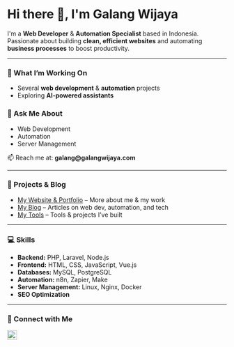 <h1>Hi there 👋, I'm Galang Wijaya</h1>

<p>
  I'm a <strong>Web Developer</strong> & <strong>Automation Specialist</strong> based in Indonesia.<br>
  Passionate about building <strong>clean, efficient websites</strong> and automating <strong>business processes</strong> to boost productivity.
</p>

<hr>

<h3>🔭 What I’m Working On</h3>
<ul>
  <li>Several <strong>web development</strong> & <strong>automation</strong> projects</li>
  <li>Exploring <strong>AI-powered assistants</strong></li>
</ul>

<h3>💬 Ask Me About</h3>
<ul>
  <li>Web Development</li>
  <li> Automation</li>
  <li>Server Management</li>
</ul>
<p>📫 Reach me at: <strong>galang@galangwijaya.com</strong></p>

<hr>
<h3>🚀 Projects & Blog</h3>
<ul>
  <li><a href="https://galangwijaya.com">My Website & Portfolio</a> – More about me & my work</li>
  <li><a href="https://galangwijaya.com/blog/">My Blog</a> – Articles on web dev, automation, and tech</li>
  <li><a href="https://galangwijaya.com/tools">My Tools</a> – Tools & projects I’ve built</li>
</ul>

<hr>

<h3>💻 Skills</h3>
<ul>
  <li><strong>Backend:</strong> PHP, Laravel, Node.js</li>
  <li><strong>Frontend:</strong> HTML, CSS, JavaScript, Vue.js</li>
  <li><strong>Databases:</strong> MySQL, PostgreSQL</li>
  <li><strong>Automation:</strong> n8n, Zapier, Make</li>
  <li><strong>Server Management:</strong> Linux, Nginx, Docker</li>
  <li><strong>SEO Optimization</strong></li>
</ul>

<hr>


<h3>🤝 Connect with Me</h3>
<p>
  <a href="https://linkedin.com/in/galang-wijaya"><img alt="Galang Wijaya | LinkedIn" width="22px" src="https://cdn.jsdelivr.net/npm/simple-icons@v3/icons/linkedin.svg" /></a>
</p>
